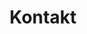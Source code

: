 ---
title: "Kontakt"
Description: "Kontakt"
layout: "contact"
intro: 'Der einfachste Weg, um mit uns in Kontakt zu treten, besteht darin, einen kostenlosen 30-minütigen Slot in unserem offenen Kalender zu buchen. Auf diese Weise können wir eine Diskussion beginnen und über Ihre Anliegen, Interessen oder Probleme bezüglich unserer Schwerpunktthemen wie Open Source und Java sprechen.'
schedule_button_text: 'Termin vereinbaren'
mail_intro: 'Zusätzlich dazu können Sie uns eine E-Mail senden an:'
mail_address: 'info@open-elements.de'
phone_intro: 'oder uns direkt anrufen unter:'
phone_nummer: '+49 151-22684622'
address_intro: 'Unsere Postadresse lautet:'
address: ' Open Elements GmbH<br/>Gerhart-Hauptmann-Str. 49B<br/>51379 Leverkusen<br/>Germany'
---